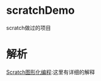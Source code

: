 # scratchDemo
scratch做过的项目

# 解析   
[Scratch图形化编程](https://blog.csdn.net/liu17234050/article/details/136442573?spm=1001.2014.3001.5501):这里有详细的解释   
